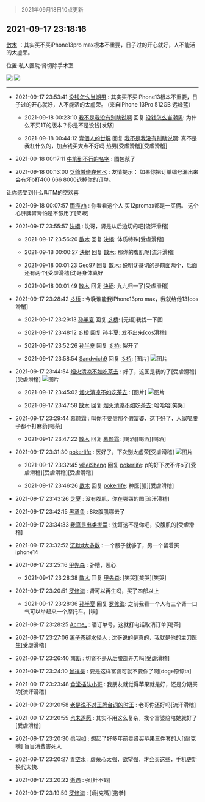 > 2021年09月18日10点更新
<link rel="stylesheet" href="https://cdn.jsdelivr.net/gh/taotie6/sampleJSON@main/css/photo_show.css">
<meta name="referrer" content="no-referrer" />


 ## 2021-09-17 23:18:16 

 [㪚木](https://www.coolapk.com/feed/30065420?shareKey=OWIyMGNmMWQ1YTgxNjE0NGJiZjM~) ：其实买不买iPhone13pro max根本不重要，日子过的开心就好，人不能活的太虚荣。

位置·私人医院·肾切除手术室 

<div class="album">
<img class="img-item" src="https://image.coolapk.com/feed/2021/0917/23/1081091_3e1b697f_1894_5592@1078x1334.jpeg" />
<img class="img-item" src="https://image.coolapk.com/feed/2021/0917/23/1081091_630cbaa3_1894_5594@1080x2337.jpeg" />
</div>

 ------- 

- 2021-09-17 23:53:41 [没钱怎么当潮男](uid=595288) : 其实买不买iPhone13根本不重要，日子过的开心就好，人不能活的太虚荣。               (来自iPhone 13Pro 512GB 远峰蓝） 

    - 2021-09-18 00:23:10 [我不是我没有别瞎说啊](uid=2231912) 回复 [没钱怎么当潮男](uid=595288): 为什么不买1T的版本？你是不是没钱[发怒] 

    - 2021-09-18 00:44:12 [壹個人的丗堺](uid=1461483) 回复 [我不是我没有别瞎说啊](uid=2231912): 真不是我杠什么的，加点钱买大点不好吗 热男[受虐滑稽][受虐滑稽] 

- 2021-09-18 00:17:11 [牛笔到不行的名字](uid=2374460) : 图包浆了 

- 2021-09-18 00:13:00 [ヅ爺謸倷峩何ぺ](uid=11968954) : 友情提示： 如果你把订单编号漏出来
会有坏b打400 666 8000退掉你的订单。

让你感受到什么叫TM的空欢喜 

- 2021-09-18 00:07:57 [雨痕yh](uid=1501901) : 你看看这个人 买12promax都是一买俩。
这个心肝脾胃肾怕是不够用了[笑眼] 

- 2021-09-17 23:55:57 [決絕](uid=2288436) : 沈哥，肾是从后边切的吧[流汗滑稽] 

    - 2021-09-17 23:56:20 [㪚木](uid=1081091) 回复 [決絕](uid=2288436): 体质特殊[受虐滑稽] 

    - 2021-09-18 00:00:27 [決絕](uid=2288436) 回复 [㪚木](uid=1081091): 那你的腹肌呢[流汗滑稽] 

    - 2021-09-18 00:01:23 [Geo97](uid=484257) 回复 [㪚木](uid=1081091): 说明沈哥切的是前面两个，后面还有两个[受虐滑稽]沈哥身体真好 

    - 2021-09-18 00:01:49 [㪚木](uid=1081091) 回复 [決絕](uid=2288436): 九九归一了[受虐滑稽] 

- 2021-09-17 23:28:42 [彡桥](uid=3740933) : 今晚谁能我iPhone13pro max，我就给他13[cos滑稽] 

    - 2021-09-17 23:29:13 [孙半夏](uid=1851173) 回复 [彡桥](uid=3740933): [无语]我找一下图 

    - 2021-09-17 23:48:12 [彡桥](uid=3740933) 回复 [孙半夏](uid=1851173): 发不出来[cos滑稽] 

    - 2021-09-17 23:52:26 [孙半夏](uid=1851173) 回复 [彡桥](uid=3740933): 裂开了 

    - 2021-09-17 23:58:54 [Sandwich9](uid=3270173) 回复 [彡桥](uid=3740933): [图片] ![图片](https://image.coolapk.com/feed/2021/0917/23/3270173_20ba3237_4333_4035@1920x864.jpeg)

- 2021-09-17 23:44:54 [烟火清凉不如吃茶去](uid=4279524) : 好了，这图是我的了[受虐滑稽][受虐滑稽] ![图片](https://image.coolapk.com/feed/2021/0917/23/4279524_32422d56_3492_8783@440x270.jpeg)

    - 2021-09-17 23:45:02 [烟火清凉不如吃茶去](uid=4279524) : [图片] ![图片](https://image.coolapk.com/feed/2021/0917/23/4279524_eb053350_3501_125@1043x987.png)

    - 2021-09-17 23:47:58 [㪚木](uid=1081091) 回复 [烟火清凉不如吃茶去](uid=4279524): 哈哈哈[笑哭] 

- 2021-09-17 23:29:44 [慕颜霜](uid=3801065) : 叫你不要信那个假富婆，这下好了，人家噶腰子都不打麻药[喝茶] 

    - 2021-09-17 23:47:22 [㪚木](uid=1081091) 回复 [慕颜霜](uid=3801065): [喝酒][喝酒][喝酒] 

- 2021-09-17 23:31:30 [pokerlife](uid=575409) : 医好了，下次别太虚荣[受虐滑稽] ![图片](https://image.coolapk.com/feed/2021/0917/23/575409_940c0dbe_2688_8339@1078x1334.jpeg)

    - 2021-09-17 23:32:45 [vBeiSheng](uid=3806375) 回复 [pokerlife](uid=575409): p的好下次不许p了[受虐滑稽][受虐滑稽][受虐滑稽] 

    - 2021-09-17 23:46:26 [㪚木](uid=1081091) 回复 [pokerlife](uid=575409): 神医[强][受虐滑稽] 

- 2021-09-17 23:43:26 [芝夏](uid=3226904) : 没有腹肌，你在哪窃的图[流汗滑稽] 

- 2021-09-17 23:42:15 [黑章鱼](uid=1544882) : 8块腹肌哪去了 

- 2021-09-17 23:34:33 [我真是出类拔萃](uid=2150297) : 沈哥这不是你吧，没腹肌的[受虐滑稽] 

- 2021-09-17 23:32:52 [沉默d大多数](uid=3441191) : 一个腰子就够了，另一个留着买iphone14 

- 2021-09-17 23:25:16 [甲先森](uid=863032) : 卧槽，恶心 

    - 2021-09-17 23:28:38 [㪚木](uid=1081091) 回复 [甲先森](uid=863032): [笑哭][笑哭][笑哭] 

- 2021-09-17 23:20:51 [罗修海](uid=3774701) : 肾可以再生吗，买了四部以上 

    - 2021-09-17 23:28:36 [孙半夏](uid=1851173) 回复 [罗修海](uid=3774701): 之前我看一个人有三个肾一口气可以举起来一个摩托车。[噗] 

- 2021-09-17 23:28:25 [Acme_](uid=783224) : 晒订单号，这就打电话取消订单[喝茶] 

- 2021-09-17 23:27:06 [离子态碳水怪人](uid=1112739) : 沈哥说的是真的，我就是他的主刀医生[受虐滑稽] 

- 2021-09-17 23:26:40 [南断](uid=1225983) : 切肾不是从后腰部开刀吗[受虐滑稽] 

- 2021-09-17 23:24:10 [曾祥昊](uid=6695078) : 要是这样富婆可就不要你了啊[doge原谅ta] 

- 2021-09-17 23:23:48 [食堂插队小哥](uid=2887735) : 我朋友就觉得苹果就是好，还是分期买的[流汗滑稽] 

- 2021-09-17 23:20:58 [老是说不对王牌台词的时王](uid=4359917) : 老哥你还好吗[流汗滑稽] 

- 2021-09-17 23:20:55 [也未遂愿](uid=3056500) : 其实不用这么复杂，找个富婆陪陪她就好了[受虐滑稽] 

- 2021-09-17 23:20:30 [愿我如](uid=3364757) : 想起了好多年前卖肾买苹果三件套的人[t耐克嘴] 盲目消费害死人 

- 2021-09-17 23:20:27 [青空水](uid=2178733) : 虚荣心太强，欲望强，才会买这些，手机更新换代太快. 

- 2021-09-17 23:20:22 [逝遇](uid=2589293) : 强[针不戳] 

- 2021-09-17 23:19:59 [罗修海](uid=3774701) : [t耐克嘴][抱拳] 


